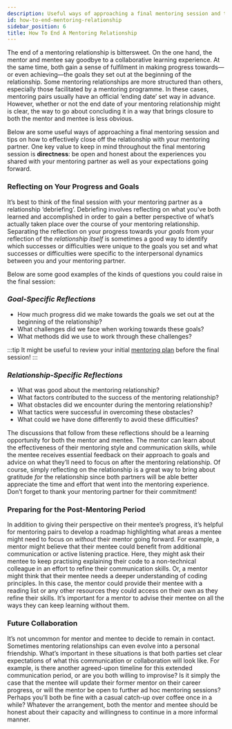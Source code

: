 ```yaml
---
description: Useful ways of approaching a final mentoring session and tips on how to effectively end the relationship with your mentoring partner
id: how-to-end-mentoring-relationship
sidebar_position: 6
title: How To End A Mentoring Relationship
---
```


<head>
    <meta property="og:title" content="How To End A Mentoring Relationship" />
    <meta property="og:type" content="article" />
    <meta property="og:url" content="https://www.developermentoring.guide/meeting-with-your-mentoring-partner/how-to-end-mentoring-relationship" />
</head>

The end of a mentoring relationship is bittersweet. On the one hand, the mentor and mentee say goodbye to a collaborative learning experience. At the same time, both gain a sense of fulfilment in making progress towards—or even achieving—the goals they set out at the beginning of the relationship. Some mentoring relationships are more structured than others, especially those facilitated by a mentoring programme. In these cases, mentoring pairs usually have an official ‘ending date’ set way in advance. However, whether or not the end date of your mentoring relationship might is clear, the way to go about concluding it in a way that brings closure to both the mentor and mentee is less obvious.

Below are some useful ways of approaching a final mentoring session and tips on how to effectively close off the relationship with your mentoring partner. One key value to keep in mind throughout the final mentoring session is **directness**: be open and honest about the experiences you shared with your mentoring partner as well as your expectations going forward.

### Reflecting on Your Progress and Goals

It’s best to think of the final session with your mentoring partner as a relationship ‘debriefing’. Debriefing involves reflecting on what you’ve both learned and accomplished in order to gain a better perspective of what’s actually taken place over the course of your mentoring relationship. Separating the reflection on your progress towards your *goals* from your reflection of the *relationship itself* is sometimes a good way to identify which successes or difficulties were unique to the goals you set and what successes or difficulties were specific to the interpersonal dynamics between you and your mentoring partner.

Below are some good examples of the kinds of questions you could raise in the final session:

### *Goal-Specific Reflections*

* How much progress did we make towards the goals we set out at the beginning of the relationship?
* What challenges did we face when working towards these goals?
* What methods did we use to work through these challenges?

:::tip
It might be useful to review your initial [mentoring plan](https://www.developermentoring.guide/meeting-with-your-mentoring-partner/the-mentoring-plan) before the final session!
:::

### *Relationship-Specific Reflections*

* What was good about the mentoring relationship?
* What factors contributed to the success of the mentoring relationship?
* What obstacles did we encounter during the mentoring relationship?
* What tactics were successful in overcoming these obstacles?
* What could we have done differently to avoid these difficulties?

The discussions that follow from these reflections should be a learning opportunity for both the mentor and mentee. The mentor can learn about the effectiveness of their mentoring style and communication skills, while the mentee receives essential feedback on their approach to goals and advice on what they’ll need to focus on after the mentoring relationship. Of course, simply reflecting on the relationship is a great way to bring about gratitude *for* the relationship since both partners will be able better appreciate the time and effort that went into the mentoring experience. Don’t forget to thank your mentoring partner for their commitment!

### Preparing for the Post-Mentoring Period

In addition to giving their perspective on their mentee’s progress, it’s helpful for mentoring pairs to develop a roadmap highlighting what areas a mentee might need to focus on *without* their mentor going forward. For example, a mentor might believe that their mentee could benefit from additional communication or active listening practice. Here, they might ask their mentee to keep practising explaining their code to a non-technical colleague in an effort to refine their communication skills. Or, a mentor might think that their mentee needs a deeper understanding of coding principles. In this case, the mentor could provide their mentee with a reading list or any other resources they could access on their own as they refine their skills. It’s important for a mentor to advise their mentee on all the ways they can keep learning without them.

### Future Collaboration

It’s not uncommon for mentor and mentee to decide to remain in contact. Sometimes mentoring relationships can even evolve into a personal friendship. What’s important in these situations is that both parties set clear expectations of what this communication or collaboration will look like. For example, is there another agreed-upon timeline for this extended communication period, or are you both willing to improvise? Is it simply the case that the mentee will update their former mentor on their career progress, or will the mentor be open to further ad hoc mentoring sessions? Perhaps you’ll both be fine with a casual catch-up over coffee once in a while? Whatever the arrangement, both the mentor and mentee should be honest about their capacity and willingness to continue in a more informal manner.
